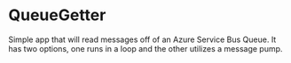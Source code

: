 # QueueGetter
Simple app that will read messages off of an Azure Service Bus Queue. It has two options, one runs in a loop and the other utilizes a message pump.
